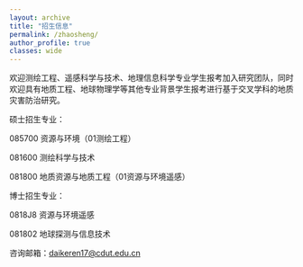 ```yaml
---
layout: archive
title: "招生信息"
permalink: /zhaosheng/
author_profile: true
classes: wide
---
```

欢迎测绘工程、遥感科学与技术、地理信息科学专业学生报考加入研究团队，同时欢迎具有地质工程、地球物理学等其他专业背景学生报考进行基于交叉学科的地质灾害防治研究。

硕士招生专业：

085700 资源与环境（01测绘工程）

081600 测绘科学与技术

081800 地质资源与地质工程（01资源与环境遥感）

博士招生专业：

0818J8 资源与环境遥感

081802 地球探测与信息技术

咨询邮箱：daikeren17@cdut.edu.cn
